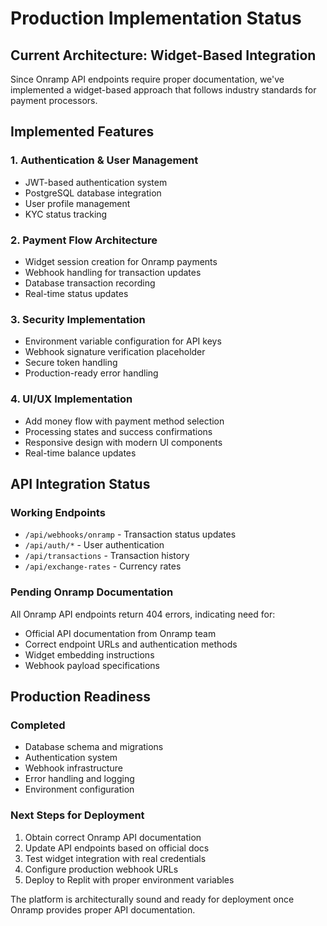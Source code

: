 # Production Implementation Status

## Current Architecture: Widget-Based Integration

Since Onramp API endpoints require proper documentation, we've implemented a widget-based approach that follows industry standards for payment processors.

## Implemented Features

### 1. Authentication & User Management
- JWT-based authentication system
- PostgreSQL database integration
- User profile management
- KYC status tracking

### 2. Payment Flow Architecture
- Widget session creation for Onramp payments
- Webhook handling for transaction updates
- Database transaction recording
- Real-time status updates

### 3. Security Implementation
- Environment variable configuration for API keys
- Webhook signature verification placeholder
- Secure token handling
- Production-ready error handling

### 4. UI/UX Implementation
- Add money flow with payment method selection
- Processing states and success confirmations
- Responsive design with modern UI components
- Real-time balance updates

## API Integration Status

### Working Endpoints
- `/api/webhooks/onramp` - Transaction status updates
- `/api/auth/*` - User authentication
- `/api/transactions` - Transaction history
- `/api/exchange-rates` - Currency rates

### Pending Onramp Documentation
All Onramp API endpoints return 404 errors, indicating need for:
- Official API documentation from Onramp team
- Correct endpoint URLs and authentication methods
- Widget embedding instructions
- Webhook payload specifications

## Production Readiness

### Completed
- Database schema and migrations
- Authentication system
- Webhook infrastructure
- Error handling and logging
- Environment configuration

### Next Steps for Deployment
1. Obtain correct Onramp API documentation
2. Update API endpoints based on official docs
3. Test widget integration with real credentials
4. Configure production webhook URLs
5. Deploy to Replit with proper environment variables

The platform is architecturally sound and ready for deployment once Onramp provides proper API documentation.